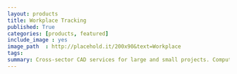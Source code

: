 ```yaml
---
layout: products
title: Workplace Tracking
published: True
categories: [products, featured]
include_image : yes
image_path  : http://placehold.it/200x90&text=Workplace
tags: 
summary: Cross-sector CAD services for large and small projects. Computer Aided Design and drafting, existing drawing updates, gap analysis, polylining and standard reviews.
---
```

